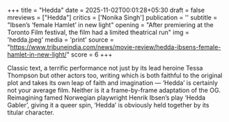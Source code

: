 +++
title = "Hedda"
date = 2025-11-02T00:01:28+05:30
draft = false
mreviews = ["Hedda"]
critics = ['Nonika Singh']
publication = ''
subtitle = "Ibsen’s ‘female Hamlet’ in new light"
opening = "After premiering at the Toronto Film festival, the film had a limited theatrical run"
img = 'hedda.jpeg'
media = 'print'
source = "https://www.tribuneindia.com/news/movie-review/hedda-ibsens-female-hamlet-in-new-light/"
score = 6
+++

Classic text, a terrific performance not just by its lead heroine Tessa Thompson but other actors too, writing which is both faithful to the original plot and takes its own leap of faith and imagination — ‘Hedda’ is certainly not your average film. Neither is it a frame-by-frame adaptation of the OG. Reimagining famed Norwegian playwright Henrik Ibsen’s play ‘Hedda Gabler’, giving it a queer spin, ‘Hedda’ is obviously held together by its titular character.

